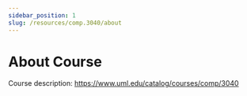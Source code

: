 ```yaml
---
sidebar_position: 1
slug: /resources/comp.3040/about
---
```


# About Course

Course description: https://www.uml.edu/catalog/courses/comp/3040